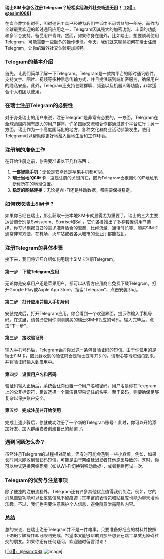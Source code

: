 **瑞士SIM卡怎么注册Telegram？轻松实现海外社交畅通无阻！[[TG💪+ @esim1088](https://t.me/s/esim1088)]**

在当今数字化时代，即时通讯工具已经成为我们生活中不可或缺的一部分。而作为全球最受欢迎的即时通讯应用之一，Telegram因其强大的加密功能、丰富的功能和多平台支持，备受用户青睐。然而，如果你身在国外，比如瑞士，想要顺利使用Telegram，可能需要一些额外的操作步骤。今天，我们就来聊聊如何在瑞士注册Telegram，让你的海外社交体验更加顺畅。

### Telegram的基本介绍

首先，让我们简单了解一下Telegram。Telegram是一款跨平台的即时通讯软件，支持文字、图片、视频等多种信息传输方式，并且提供端到端加密服务，确保用户的隐私安全。此外，Telegram还支持创建群聊、频道以及机器人等功能，非常适合个人和团队使用。

### 在瑞士注册Telegram的必要性

对于身处瑞士的用户来说，注册Telegram是非常有必要的。一方面，Telegram在全球范围内拥有庞大的用户群体，许多国际交流和合作都通过这个平台进行；另一方面，瑞士作为一个高度国际化的地方，各种文化和商业活动频繁发生，使用Telegram可以帮助你更好地融入当地生活和工作环境。

### 注册前的准备工作

在开始注册之前，你需要准备以下几样东西：
1. **一部智能手机**：无论是安卓还是苹果手机都可以。
2. **瑞士当地的SIM卡**：这是注册的关键所在，因为Telegram会根据你的IP地址判断你所在的地理位置。
3. **稳定的网络连接**：无论是Wi-Fi还是移动数据，都需要保持稳定。

### 如何获取瑞士SIM卡？

如果你已经在瑞士，那么获取一张本地SIM卡就显得尤为重要了。瑞士的三大主要运营商分别是Swisscom、Sunrise和Salt，它们各自推出了多种套餐供用户选择。你可以根据自己的需求选择适合的套餐，比如流量、通话时长等。购买SIM卡通常非常方便，在机场、火车站或者各大城市的营业厅都能找到。

### 注册Telegram的具体步骤

接下来，我们将详细介绍如何用瑞士SIM卡注册Telegram。

#### 第一步：下载Telegram应用

无论你是安卓用户还是苹果用户，都可以从官方应用商店免费下载Telegram。打开Google Play或Apple App Store，搜索“Telegram”，点击安装即可。

#### 第二步：打开应用并输入手机号码

安装完成后，打开Telegram应用。你会看到一个欢迎界面，提示你输入手机号码。在这里，请务必使用你刚刚购买的瑞士SIM卡对应的号码。输入完毕后，点击“下一步”。

#### 第三步：接收验证码

输入手机号码后，Telegram会向你发送一条包含验证码的短信。由于你使用的是瑞士SIM卡，因此接收到的验证码会是瑞士区号开头的。请耐心等待短信的到来，并将验证码输入到应用中。

#### 第四步：设置用户名和密码

验证码输入正确后，系统会让你设置一个用户名和密码。用户名是你在Telegram上的公开标识符，建议选择一个简洁且容易记住的名字。至于密码，则要确保足够复杂以保护账户安全。

#### 第五步：完成注册并开始使用

完成上述步骤后，你就成功注册了一个新的Telegram账号！此时，你可以开始添加好友、加入群组或者创建自己的频道了。

### 遇到问题怎么办？

虽然注册Telegram的过程相对简单，但有时可能会遇到一些小麻烦。例如，如果长时间未能收到验证码短信，可能是由于网络延迟或者其他原因导致的。这时，你可以尝试更换网络环境（如从Wi-Fi切换到移动数据），或者稍后再试一次。

### Telegram的优势与注意事项

除了便捷的注册流程外，Telegram还有许多其他优点值得我们关注。例如，它的消息自毁功能可以让敏感信息不留痕迹；其丰富的表情包和贴纸库也能为聊天增添乐趣。不过，我们也需要注意保护个人信息，避免随意泄露隐私内容。

### 总结

总的来说，在瑞士注册Telegram并不是一件难事，只要准备好相应的材料并按照正确的步骤操作即可顺利完成。希望本文能够帮助到那些想要在瑞士享受无障碍社交的朋友。如果你还有任何疑问，欢迎随时留言讨论！

[[TG💪+ @esim1088](https://t.me/s/esim1088) ![Image](https://i.postimg.cc/4NQfJmqS/Snipaste-2025-05-13-00-14-12.png)]